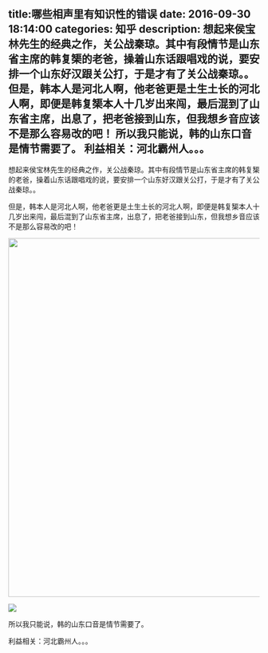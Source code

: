 title:哪些相声里有知识性的错误
date: 2016-09-30   18:14:00 
categories: 知乎 
 description: 想起来侯宝林先生的经典之作，关公战秦琼。其中有段情节是山东省主席的韩复榘的老爸，操着山东话跟唱戏的说，要安排一个山东好汉跟关公打，于是才有了关公战秦琼。。 但是，韩本人是河北人啊，他老爸更是土生土长的河北人啊，即便是韩复榘本人十几岁出来闯，最后混到了山东省主席，出息了，把老爸接到山东，但我想乡音应该不是那么容易改的吧！ 所以我只能说，韩的山东口音是情节需要了。 利益相关：河北霸州人。。。
  --- 
 想起来侯宝林先生的经典之作，关公战秦琼。其中有段情节是山东省主席的韩复榘的老爸，操着山东话跟唱戏的说，要安排一个山东好汉跟关公打，于是才有了关公战秦琼。。  

但是，韩本人是河北人啊，他老爸更是土生土长的河北人啊，即便是韩复榘本人十几岁出来闯，最后混到了山东省主席，出息了，把老爸接到山东，但我想乡音应该不是那么容易改的吧！  

<noscript><img src="https://pic1.zhimg.com/047c58c599dd9db60c3964aa0d036e0c_b.png" data-rawwidth="720" data-rawheight="1280" class="origin_image zh-lightbox-thumb" width="720" data-original="https://pic1.zhimg.com/047c58c599dd9db60c3964aa0d036e0c_r.png"></noscript>

![](//zhstatic.zhihu.com/assets/zhihu/ztext/whitedot.jpg)  

所以我只能说，韩的山东口音是情节需要了。  

利益相关：河北霸州人。。。
